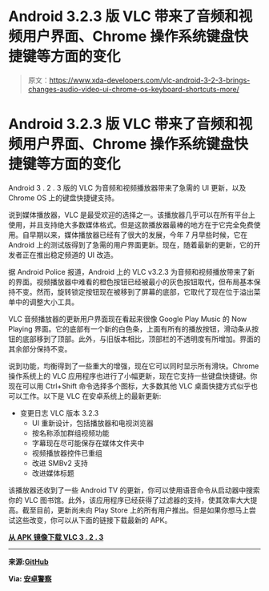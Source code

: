 # Android 3.2.3 版 VLC 带来了音频和视频用户界面、Chrome 操作系统键盘快捷键等方面的变化

> 原文：<https://www.xda-developers.com/vlc-android-3-2-3-brings-changes-audio-video-ui-chrome-os-keyboard-shortcuts-more/>

# Android 3.2.3 版 VLC 带来了音频和视频用户界面、Chrome 操作系统键盘快捷键等方面的变化

Android 3 . 2 . 3 版的 VLC 为音频和视频播放器带来了急需的 UI 更新，以及 Chrome OS 上的键盘快捷键支持。

说到媒体播放器，VLC 是最受欢迎的选择之一。该播放器几乎可以在所有平台上使用，并且支持绝大多数媒体格式。但是这款播放器最棒的地方在于它完全免费使用。自早期以来，媒体播放器已经有了很大的发展，今年 7 月早些时候，它在 Android 上的测试版得到了急需的用户界面更新。现在，随着最新的更新，它的开发者正在推出稳定频道的 UI 改造。

据 Android Police 报道，Android 上的 VLC v3.2.3 为音频和视频播放带来了新的界面。视频播放器中难看的橙色按钮已经被最小的灰色按钮取代，但布局基本保持不变。然而，旋转锁定按钮现在被移到了屏幕的底部，它取代了现在位于溢出菜单中的调整大小工具。

VLC 音频播放器的更新用户界面现在看起来很像 Google Play Music 的 Now Playing 界面。它的底部有一个新的白色条，上面有所有的播放按钮，滑动条从按钮的底部移到了顶部。此外，与旧版本相比，顶部栏的不透明度有所增加。界面的其余部分保持不变。

说到功能，均衡得到了一些重大的增强，现在它可以同时显示所有滑块。Chrome 操作系统上的 VLC 应用程序也进行了小幅更新，现在它支持一些键盘快捷键。你现在可以用 Ctrl+Shift 命令选择多个图标，大多数其他 VLC 桌面快捷方式似乎也可以工作。以下是 VLC 在安卓系统上的最新更新:

*   变更日志 VLC 版本 3.2.3
    *   UI 重新设计，包括播放器和电视浏览器
    *   按名称添加群组视频功能
    *   字幕现在尽可能保存在媒体文件夹中
    *   视频播放器控件已重组
    *   改进 SMBv2 支持
    *   改进媒体标题

该播放器还收到了一些 Android TV 的更新，你可以使用语音命令从启动器中搜索你的 VLC 图书馆。此外，该应用程序已经获得了过滤器的支持，使其效率大大提高。截至目前，更新尚未向 Play Store 上的所有用户推出。但是如果你想马上尝试这些改变，你可以从下面的链接下载最新的 APK。

**[从 APK 镜像下载 VLC 3 . 2 . 3](https://www.apkmirror.com/apk/videolabs/vlc/vlc-3-2-3-release/)**

* * *

**来源:[GitHub](https://geoffreymetais.github.io/features/vlc-32/)**

**Via: [安卓警察](https://www.androidpolice.com/2019/12/03/vlc-3-2-3-release-revamped-player-tv-interface/)**